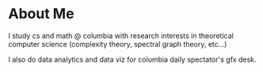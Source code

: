 # About Me 

I study cs and math @ columbia with research interests in theoretical computer science (complexity theory, spectral graph theory, etc...) 

I also do data analytics and data viz for columbia daily spectator's gfx desk. 
